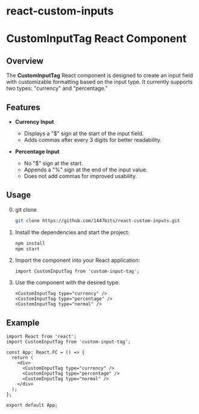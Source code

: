 # react-custom-inputs


# CustomInputTag React Component

## Overview

The **CustomInputTag** React component is designed to create an input field with customizable formatting based on the input type. It currently supports two types: "currency" and "percentage."

## Features

- **Currency Input**
  - Displays a "$" sign at the start of the input field.
  - Adds commas after every 3 digits for better readability.

- **Percentage Input**
  - No "$" sign at the start.
  - Appends a "%" sign at the end of the input value.
  - Does not add commas for improved usability.

## Usage

0. git clone
    ```bash
    git clone https://github.com/1447bits/react-custom-inputs.git
    ```

1. Install the dependencies and start the project:
   ```bash
   npm install
   npm start
   ```

2. Import the component into your React application:
   ```tsx
   import CustomInputTag from 'custom-input-tag';
   ```

3. Use the component with the desired type:
   ```tsx
   <CustomInputTag type="currency" />
   <CustomInputTag type="percentage" />
   <CustomInputTag type="normal" />
   ```

## Example

```tsx
import React from 'react';
import CustomInputTag from 'custom-input-tag';

const App: React.FC = () => {
  return (
    <div>
      <CustomInputTag type="currency" />
      <CustomInputTag type="percentage" />
      <CustomInputTag type="normal" />
    </div>
  );
};

export default App;
```
